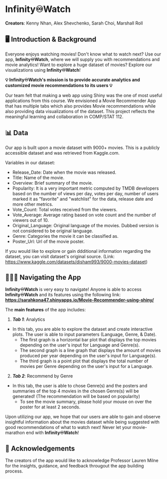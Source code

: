 # **Infinity♾Watch**

**Creators**: Kenny Nhan, Alex Shevchenko, Sarah Choi, Marshall Roll

## 🖥 Introduction & Background 

Everyone enjoys watching movies! Don't know what to watch next? Use our app, **Infinity♾Watch**, where we will supply you with recommendations and movie analytics! Want to explore a huge dataset of movies? Explore our visualizations using **Infinity♾Watch**!

**💡 Infinity♾Watch's mission is to provide accurate analytics and customized movie recommendations to its users 💡**

Our team felt that making a web app using Shiny was the one of most useful applications from this course. We envisioned a Movie Recommender App that has multiple tabs which also provides Movie recommendations while also providing data visualizations of the dataset. This project reflects the meaningful learning and collaboration in COMP/STAT 112. 

## 📊 Data 

Our app is built upon a movie dataset with 9000+ movies. This is a publicly accessible dataset and was retrieved from Kaggle.com. 

Variables in our dataset:
- Release_Date: Date when the movie was released.
- Title: Name of the movie.
- Overview: Brief summary of the movie.
- Popularity: It is a very important metric computed by TMDB developers based on the number of views per day, votes per day, number of users marked it as "favorite" and "watchlist" for the data, release date and more other metrics.
- Vote_Count: Total votes received from the viewers.
- Vote_Average: Average rating based on vote count and the number of viewers out of 10.
- Original_Language: Original language of the movies. Dubbed version is not considered to be original language.
- Genre: Categories the movie it can be classified as.
- Poster_Url: Url of the movie poster.

If you would like to explore or gain ddditional information regarding the dataset, you can visit dataset's original source. (Link: https://www.kaggle.com/datasets/disham993/9000-movies-dataset)

## 👩🏻‍💻 Navigating the App 

**Infinity♾Watch** is very easy to navigate! Anyone is able to access **Infinity♾Watch** and its features using the following link: **https://sarahkona47.shinyapps.io/Movie-Recommender-using-shiny/**

The **main features** of the app includes:

1. ***Tab 1***: Analytics 
- In this tab, you are able to explore the dataset and create interactive plots. The user is able to input parameters (Language, Genre, & Date). 
  - The first graph is a horizontal bar plot that displays the top movies depending on the user's input for Language and Genre(s). 
  - The second graph is a line graph that displays the amount of movies produced per year depending on the user's input for Language(s). 
  - The third graph is a point plot that displays the total number of movies per Genre depending on the user's input for a Language.

2. ***Tab 2***: Recommend by Genre
- In this tab, the user is able to chose Genre(s) and the posters and summaries of the top 4 movies in the chosen Genre(s) will be generated! (The recommendation will be based on popularity)
  - To see the movie summary, please hold your mouse on over the poster for at least 2 seconds. 

Upon utilizing our app, we hope that our users are able to gain and observe insightful information about the movies dataset while being suggested with good recommendations of what to watch next! Never let your movie-marathon end with **Infinity♾Watch**!

## 🧠 Acknowledgements 

The creators of the app would like to acknowledge Professor Lauren Milne for the insights, guidance, and feedback througout the app building process. 

